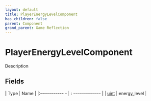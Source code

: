 ```yaml
---
layout: default
title: PlayerEnergyLevelComponent
has_children: false
parent: Component
grand_parent: Game Reflection
---
```

# PlayerEnergyLevelComponent
Description 

## Fields
| Type | Name |
|:------------ - | : -------------- |
| [uint](game-reflection/components/uint.md) | energy_level |
